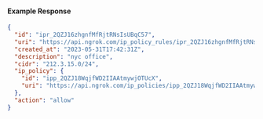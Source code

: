 <!-- Generated by nd gen api-examples. DO NOT EDIT. -->
#### Example Response
```json
{
  "id": "ipr_2QZJ16zhgnfMfRjtRNsIsUBqC57",
  "uri": "https://api.ngrok.com/ip_policy_rules/ipr_2QZJ16zhgnfMfRjtRNsIsUBqC57",
  "created_at": "2023-05-31T17:42:31Z",
  "description": "nyc office",
  "cidr": "212.3.15.0/24",
  "ip_policy": {
    "id": "ipp_2QZJ18WqjfWD2IIAAtmywjOTUcX",
    "uri": "https://api.ngrok.com/ip_policies/ipp_2QZJ18WqjfWD2IIAAtmywjOTUcX"
  },
  "action": "allow"
}